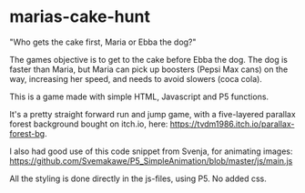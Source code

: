 # marias-cake-hunt

"Who gets the cake first, Maria or Ebba the dog?"

The games objective is to get to the cake before Ebba the dog. The dog is faster than Maria, but Maria can pick up boosters (Pepsi Max cans) on the way, increasing her speed, and needs to avoid slowers (coca cola).

This is a game made with simple HTML, Javascript and P5 functions.

It's a pretty straight forward run and jump game, with a five-layered parallax forest background bought on itch.io, here: https://tvdm1986.itch.io/parallax-forest-bg.

I also had good use of this code snippet from Svenja, for animating images:
https://github.com/Svemakawe/P5_SimpleAnimation/blob/master/js/main.js

All the styling is done directly in the js-files, using P5. No added css. 
